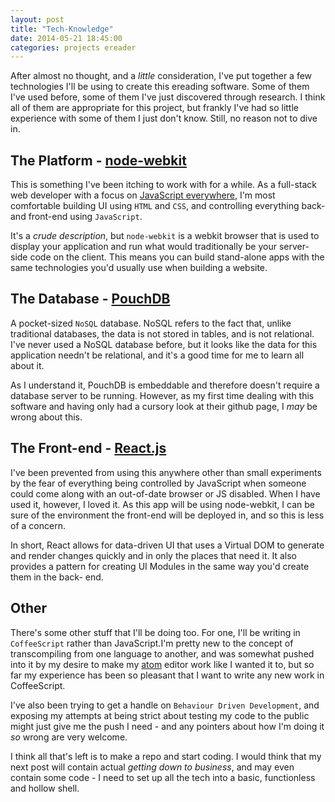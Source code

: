 ```yaml
---
layout: post
title: "Tech-Knowledge"
date: 2014-05-21 18:45:00
categories: projects ereader
---
```


After almost no thought, and a *little* consideration, I've put together a few
technologies I'll be using to create this ereading software. Some of them I've
used before, some of them I've just discovered through research. I think all of
them are appropriate for this project, but frankly I've had so little experience
with some of them I just don't know. Still, no reason not to dive in.


## The Platform - [node-webkit](https://github.com/rogerwang/node-webkit)

This is something I've been itching to work with for a while. As a full-stack
web developer with a focus on [JavaScript everywhere](http://nodejs.org), I'm
most comfortable building UI using `HTML` and `CSS`, and controlling everything
back- and front-end using `JavaScript`.

It's a *crude description*, but `node-webkit` is a webkit browser that is used
to display your application and run what would traditionally be your server-side
code on the client. This means you can build stand-alone apps with the same
technologies you'd usually use when building a website.

## The Database - [PouchDB](https://github.com/pouchdb/pouchdb)

A pocket-sized `NoSQL` database. NoSQL refers to the fact that, unlike
traditional databases, the data is not stored in tables, and is not relational.
I've never used a NoSQL database before, but it looks like the data for this
application needn't be relational, and it's a good time for me to learn all
about it.

As I understand it, PouchDB is embeddable and therefore doesn't require a
database server to be running. However, as my first time dealing with this
software and having only had a cursory look at their github page, I *may* be
wrong about this.

## The Front-end - [React.js](http://facebook.github.io/react/)

I've been prevented from using this anywhere other than small experiments by the
fear of everything being controlled by JavaScript when someone could come along
with an out-of-date browser or JS disabled. When I have used it, however, I
loved it.
As this app will be using node-webkit, I can be sure of the environment the
front-end will be deployed in, and so this is less of a concern.

In short, React allows for data-driven UI that uses a Virtual DOM to generate
and render changes quickly and in only the places that need it. It also provides
a pattern for creating UI Modules in the same way you'd create them in the back-
end.

## Other



There's some other stuff that I'll be doing too. For one, I'll be writing in
`CoffeeScript` rather than JavaScript.I'm pretty new to the concept of
transcompiling from one language to another, and was somewhat pushed into it by
my desire to make my [atom](https://github.com/atom/atom) editor work like I
wanted it to, but so far my experience has been so pleasant that I want to write
any new work in CoffeeScript.  


I've also been trying to get a handle on
`Behaviour Driven Development`, and exposing my attempts at being strict about
testing my code to the public might just give me the push I need - and any
pointers about how I'm doing it *so* wrong are very welcome. 

I think all that's left is to make a repo and start coding. I would think that
my next post will contain actual *getting down to business*, and may even
contain some code - I need to set up all the tech into a basic, functionless and
hollow shell.
